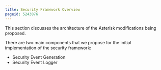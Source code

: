 ```yaml
---
title: Security Framework Overview
pageid: 5243076
---
```


This section discusses the architecture of the Asterisk modifications being proposed.   

There are two main components that we propose for the initial implementation of the security framework:


* Security Event Generation
* Security Event Logger


